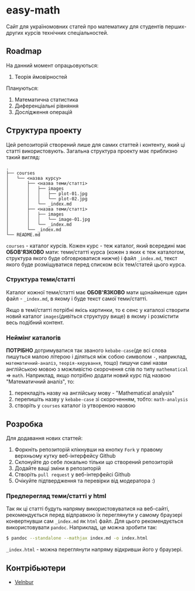 # easy-math

Сайт для україномовних статей про математику для студентів
перших-других курсів технічних спеціальностей.

## Roadmap

На данний момент опрацьовуються:

1. Теорія ймовірностей

Плануються:

1. Математична статистика
1. Диференціальні рівняння 
1. Дослідження операцій

## Структура проекту
Цей репозиторій створений лише для самих статтей і контенту,
який ці статті використовують. Загальна структура проекту
має приблизно такий вигляд:
```
.
├── courses
│   └── <назва курсу>
│       ├── <назва теми/статті>
│       │   ├── images
│       │   │   ├── plot-01.jpg
│       │   │   └── plot-02.jpg
│       │   └── _index.md
│       ├── <назва теми/статті>
│       │   ├── images
│       │   │   └── image-01.jpg
│       │   └── _index.md
│       └── _index.md
└── README.md
```
`courses` - каталог курсів. Кожен курс - теж каталог, який всередині
має __ОБОВ'ЯЗКОВО__ мати: теми/статті курса (кожен з яких є теж 
каталогом, структура якого буде обговрюватися нижче) і файл
`_index.md`, текст якого буде розміщуватися перед списком всіх
тем/статей цього курса.

### Структура теми/статті
Каталог кожної теми/статті має __ОБОВ'ЯЗКОВО__ мати щонайменше
один файл - `_index.md`, в якому і буде текст самої теми/статті.

Якщо в темі/статті потрібні якісь картинки, то є сенс у каталозі
створити новий каталог `images`(дивіться структуру вище) в якому
і розмістити весь подібний контент.

### Неймінг каталогів
__ПОТРІБНО__ дотримуватися так званого `kebabe-case`(де всі
слова пишуться малою літерою і діляться між собою символом 
`-`, наприклад, `математичний-аналіз`, `теорія-керування`, тощо)
пишучи самі назви англійською мовою з можливістю скорочення слів
по типу `mathematical` => `math`. Наприклад, якщо потрібно
додати новий курс під назвою "Математичний аналіз", то:

1. перекладіть назву на англійську мову - "Mathematical analysis"
1. перепишіть назву у `kebabe-case` зі скороченням, тобто: `math-analysis`
1. cтворіть у `courses` каталог із утвореною назвою

## Розробка
Для додавання нових статтей:

1. Форкніть репозиторій клікнувши на кнопку `Fork` у правому 
верхньому кутку веб-інтерфейсу Github
1. Склонуйте до себе локально тільки що створений репозиторій
1. Додайте ващі зміни в репозиторій
1. Створіть `pull request` у веб-інтерфейсі Github
1. Очікуйте підтвердження та перевірки від модератора :)

### Предперегляд теми/статті у html
Так як ці статті будуть напряму використовуватися на веб-сайті,
рекомендується перед відправкою їх переглянути у самому браузері
конвертнувши сам `_index.md` як `html` файл. Для цього рекомендується
використовувати `pandoc`. Наприклад, це можна зробити так: 
```bash
$ pandoc --standalone --mathjax index.md -o index.html
```
`_index.html` - можна переглянути напряму відкривши його у браузері.

## Контрібьютери

- [Velnbur](https://github.com/Velnbur)